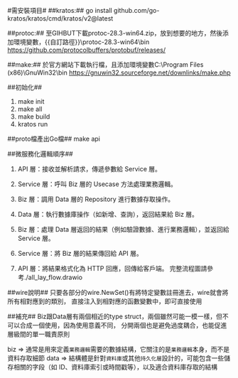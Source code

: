 
#需安裝項目#
##kratos:##
go install github.com/go-kratos/kratos/cmd/kratos/v2@latest


##protoc:##
至GIHBUT下載protoc-28.3-win64.zip，放到想要的地方，然後添加環境變數，{{自訂路徑}}\protoc-28.3-win64\bin
https://github.com/protocolbuffers/protobuf/releases/

##make:##
於官方網站下載執行檔，且添加環境變數C:\Program Files (x86)\GnuWin32\bin
https://gnuwin32.sourceforge.net/downlinks/make.php


##初始化##
1. make init
2. make all
3. make build
4. kratos run


##proto檔產出Go檔##
make api


##微服務化邏輯順序##
1. API 層：接收並解析請求，傳遞參數給 Service 層。

2. Service 層：呼叫 Biz 層的 Usecase 方法處理業務邏輯。

3. Biz 層：調用 Data 層的 Repository 進行數據存取操作。

4. Data 層：執行數據庫操作（如新增、查詢），返回結果給 Biz 層。

5. Biz 層：處理 Data 層返回的結果（例如驗證數據、進行業務邏輯），並返回給 Service 層。

6. Service 層：將 Biz 層的結果傳回給 API 層。

7. API 層：將結果格式化為 HTTP 回應，回傳給客戶端。
完整流程圖請參考./all_lay_flow.drawio

##wire說明##
只要各部分的wire.NewSet()有將特定變數註冊進去，wire就會將所有相對應到的類別，
直接注入到相對應的函數變數中，即可直接使用


##補充##
Biz跟Data層有兩個相近的type struct，兩個雖然可能一模一樣，但不可以合成一個使用，因為使用意義不同，
分開兩個也是避免過度耦合，也能促進層級間的單一職責原則

biz => 通常是用來定義`業務邏輯`需要的數據結構，它關注的是`業務邏輯`本身，而不是資料存取細節
data => 結構體是針對`資料庫`或其他`持久化層`設計的，可能包含一些儲存相關的字段（如 ID、資料庫索引或時間戳等），以及適合資料庫存取的結構